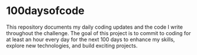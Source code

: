 # 100daysofcode
This repository documents my daily coding updates and the code I write throughout the challenge. The goal of this project is to commit to coding for at least an hour every day for the next 100 days to enhance my skills, explore new technologies, and build exciting projects.
